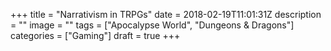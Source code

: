+++
title = "Narrativism in TRPGs"
date = 2018-02-19T11:01:31Z
description = ""
image = ""
tags = ["Apocalypse World", "Dungeons & Dragons"]
categories = ["Gaming"]
draft = true
+++
<!--more-->